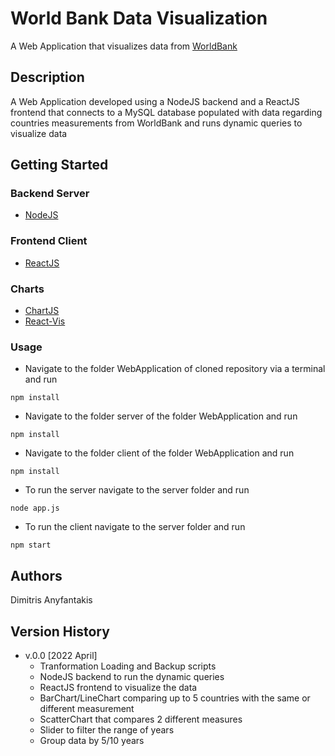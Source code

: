 # World Bank Data Visualization
A Web Application that visualizes data from [WorldBank](https://data.worldbank.org/)

## Description

A Web Application developed using a NodeJS backend and a ReactJS frontend that connects to a MySQL database populated with data regarding countries measurements from WorldBank and runs dynamic queries to visualize data

## Getting Started


### Backend Server

* [NodeJS](https://nodejs.org/en/)

### Frontend Client

* [ReactJS](https://reactjs.org/)

### Charts
* [ChartJS](https://www.chartjs.org/)
* [React-Vis](https://github.com/uber/react-vis)


### Usage

* Navigate to the folder WebApplication of cloned repository via a terminal and run
```
npm install
```
* Navigate to the folder server of the folder WebApplication and run
```
npm install
```
* Navigate to the folder client of the folder WebApplication and run
```
npm install
```
* To run the server navigate to the server folder and run
```
node app.js
```
* To run the client navigate to the server folder and run
```
npm start
```

## Authors

Dimitris Anyfantakis


## Version History

* v.0.0 [2022 April]
    * Tranformation Loading and Backup scripts
    * NodeJS backend to run the dynamic queries
    * ReactJS frontend to visualize the data
    * BarChart/LineChart comparing up to 5 countries with the same or different measurement
    * ScatterChart that compares 2 different measures 
    * Slider to filter the range of years
    * Group data by 5/10 years
